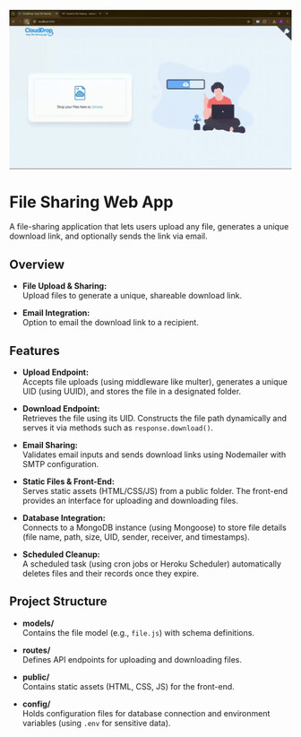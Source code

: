 ![Demo](CloudDrop.gif)

# File Sharing Web App

A file-sharing application that lets users upload any file, generates a unique download link, and optionally sends the link via email.

## Overview

- **File Upload & Sharing:**  
  Upload files to generate a unique, shareable download link.
  
- **Email Integration:**  
  Option to email the download link to a recipient.

## Features

- **Upload Endpoint:**  
  Accepts file uploads (using middleware like multer), generates a unique UID (using UUID), and stores the file in a designated folder.
  
- **Download Endpoint:**  
  Retrieves the file using its UID. Constructs the file path dynamically and serves it via methods such as `response.download()`.
  
- **Email Sharing:**  
  Validates email inputs and sends download links using Nodemailer with SMTP configuration.
  
- **Static Files & Front-End:**  
  Serves static assets (HTML/CSS/JS) from a public folder. The front-end provides an interface for uploading and downloading files.

- **Database Integration:**  
  Connects to a MongoDB instance (using Mongoose) to store file details (file name, path, size, UID, sender, receiver, and timestamps).

- **Scheduled Cleanup:**  
  A scheduled task (using cron jobs or Heroku Scheduler) automatically deletes files and their records once they expire.

## Project Structure

- **models/**  
  Contains the file model (e.g., `file.js`) with schema definitions.

- **routes/**  
  Defines API endpoints for uploading and downloading files.

- **public/**  
  Contains static assets (HTML, CSS, JS) for the front-end.

- **config/**  
  Holds configuration files for database connection and environment variables (using `.env` for sensitive data).
